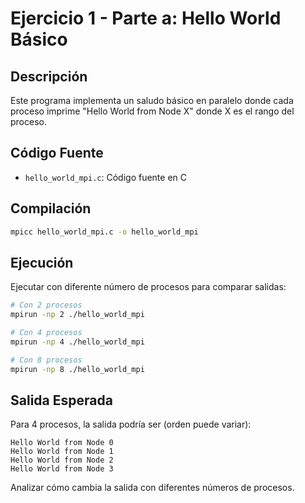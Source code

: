 # Ejercicio 1 - Parte a: Hello World Básico

## Descripción
Este programa implementa un saludo básico en paralelo donde cada proceso imprime "Hello World from Node X" donde X es el rango del proceso.

## Código Fuente
- `hello_world_mpi.c`: Código fuente en C

## Compilación
```bash
mpicc hello_world_mpi.c -o hello_world_mpi
```

## Ejecución
Ejecutar con diferente número de procesos para comparar salidas:
```bash
# Con 2 procesos
mpirun -np 2 ./hello_world_mpi

# Con 4 procesos
mpirun -np 4 ./hello_world_mpi

# Con 8 procesos
mpirun -np 8 ./hello_world_mpi
```

## Salida Esperada
Para 4 procesos, la salida podría ser (orden puede variar):
```
Hello World from Node 0
Hello World from Node 1
Hello World from Node 2
Hello World from Node 3
```

Analizar cómo cambia la salida con diferentes números de procesos.